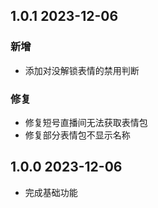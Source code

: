## 1.0.1 2023-12-06

### 新增

- 添加对没解锁表情的禁用判断

### 修复

- 修复短号直播间无法获取表情包
- 修复部分表情包不显示名称

## 1.0.0 2023-12-06

- 完成基础功能
